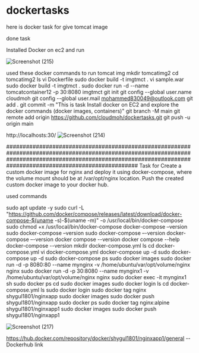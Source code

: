 # dockertasks
here is docker task for give tomcat image

done task 

Installed Docker on ec2 and run



![Screenshot (215)](https://github.com/cloudmoh/dockertasks/assets/126796948/951d481f-5fd9-4d6b-bec2-88b34c468bf3)


used these docker commands to run tomcat img
 mkdir tomcatimg2
cd tomcatimg2
ls
vi Dockerfile
sudo docker build -t imgtmct .
 vi sample.war
 sudo docker build -t imgtmct .
 sudo docker run -d --name tomcatcontainer12 -p 30:8080 imgtmct
 git init
 git config --global user.name cloudmoh
 git config --global user.mail mohammed830049@outlook.com
 git add .
 git commit -m "This is task Install docker on EC2 and explore the docker commands (docker images, containers)" 
git branch -M main
git remote add origin https://github.com/cloudmoh/dockertasks.git
git push -u origin main

http://localhosts:30/
![Screenshot (214)](https://github.com/cloudmoh/dockertasks/assets/126796948/07175ad1-9b46-4ee6-a4dc-7e9d83dcd31f)



################################################################################################################################################################################################################
Task for Create a custom docker image for nginx and deploy it using docker-compose, where the volume mount should be at /var/opt/nginx location. Push the created custom docker image to your docker hub.


used commands

sudo apt update -y
    sudo curl -L "https://github.com/docker/compose/releases/latest/download/docker-compose-$(uname -s)-$(uname -m)" -o /usr/local/bin/docker-compose
   sudo chmod +x /usr/local/bin/docker-compose
    docker-compose –version
    sudo docker-compose –version
    sudo docker-compose –-version
    docker-compose –-version
    docker compose --version
    docker compose --help
    docker-compose --version
    mkdir docker-compose.yml
    ls
    cd docker-compose.yml
    vi docker-compose.yml
    docker-compose up -d
    sudo docker-compose up -d
    sudo docker-compose ps
    sudo docker images
    sudo docker run -d -p 8080:80 --name mynginx -v /home/ubuntu/var/opt/volume/nginx nginx
    sudo docker run -d -p 30:8080 --name mynginx1 -v /home/ubuntu/var/opt/volume/nginx nginx
    sudo docker exec -it mynginx1 sh
    sudo docker ps
    cd
    sudo docker images
    sudo docker login
    ls
    cd docker-compose.yml
    ls
    sudo docker login
    sudo docker tag nginx shygul1801/nginxapp
   sudo docker images
    sudo docker push shygul1801/nginxapp
    sudo docker ps
   sudo docker tag nginx:alpine shygul1801/nginxapp1
   sudo docker images
  sudo docker push shygul1801/nginxapp1
  
  ![Screenshot (217)](https://github.com/cloudmoh/dockertasks/assets/126796948/c372e93a-7782-4947-9ad0-58beea01b0e3)


  https://hub.docker.com/repository/docker/shygul1801/nginxapp1/general -- Dockerhub link 
  
